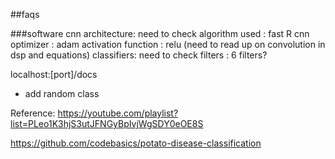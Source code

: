 ##faqs

###software
cnn architecture: need to check
algorithm used : fast R cnn
optimizer : adam
activation function : relu (need to read up on convolution in dsp and equations)
classifiers: need to check
filters : 6 filters?

localhost:[port]/docs

- add random class

Reference: https://youtube.com/playlist?list=PLeo1K3hjS3utJFNGyBpIvjWgSDY0eOE8S

https://github.com/codebasics/potato-disease-classification